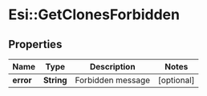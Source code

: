 # Esi::GetClonesForbidden

## Properties
Name | Type | Description | Notes
------------ | ------------- | ------------- | -------------
**error** | **String** | Forbidden message | [optional] 



